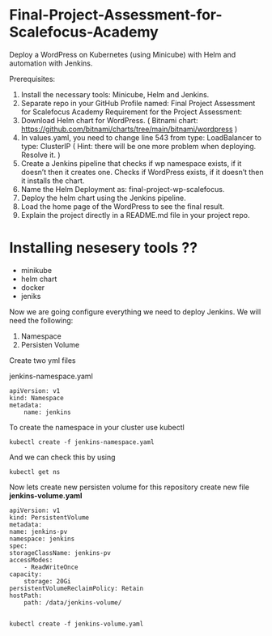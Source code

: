 # Final-Project-Assessment-for-Scalefocus-Academy

Deploy a WordPress on Kubernetes (using Minicube) with Helm and
automation with Jenkins.

Prerequisites:
1. Install the necessary tools: Minicube, Helm and Jenkins.
2. Separate repo in your GitHub Profile named: Final Project Assessment for Scalefocus Academy
Requirement for the Project Assessment:
1. Download Helm chart for WordPress. ( Bitnami chart:
https://github.com/bitnami/charts/tree/main/bitnami/wordpress )
2. In values.yaml, you need to change line 543 from type: LoadBalancer to type: ClusterIP ( Hint: there
will be one more problem when deploying. Resolve it. )
3. Create a Jenkins pipeline that checks if wp namespace exists, if it doesn’t then it creates one.
Checks if WordPress exists, if it doesn’t then it installs the chart.
4. Name the Helm Deployment as: final-project-wp-scalefocus.
5. Deploy the helm chart using the Jenkins pipeline.
6. Load the home page of the WordPress to see the final result.
7. Explain the project directly in a README.md file in your project repo.


# Installing nesesery tools ??
- minikube
- helm chart 
- docker
- jeniks


Now we are going configure everything we need to deploy Jenkins. We will need the following:

1. Namespace
2. Persisten Volume


Create two yml files

jenkins-namespace.yaml

    apiVersion: v1
    kind: Namespace
    metadata:
        name: jenkins

To create the namespace in your cluster use kubectl

    kubectl create -f jenkins-namespace.yaml

And we can check this by using

    kubectl get ns

Now lets create new persisten volume for this repository create new file **jenkins-volume.yaml**

    apiVersion: v1
    kind: PersistentVolume
    metadata:
    name: jenkins-pv
    namespace: jenkins
    spec:
    storageClassName: jenkins-pv
    accessModes:
        - ReadWriteOnce
    capacity:
        storage: 20Gi
    persistentVolumeReclaimPolicy: Retain
    hostPath:
        path: /data/jenkins-volume/


    kubectl create -f jenkins-volume.yaml


